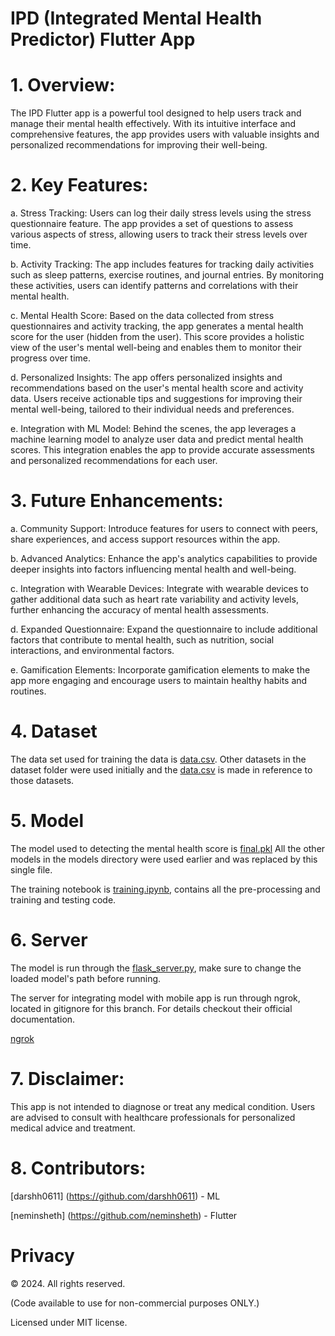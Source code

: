 # IPD (Integrated Mental Health Predictor) Flutter App

# 1. Overview:

The IPD Flutter app is a powerful tool designed to help users track and manage their mental health effectively. With its intuitive interface and comprehensive features, the app provides users with valuable insights and personalized recommendations for improving their well-being.

# 2. Key Features:

a. Stress Tracking: Users can log their daily stress levels using the stress questionnaire feature. The app provides a set of questions to assess various aspects of stress, allowing users to track their stress levels over time.

b. Activity Tracking: The app includes features for tracking daily activities such as sleep patterns, exercise routines, and journal entries. By monitoring these activities, users can identify patterns and correlations with their mental health.

c. Mental Health Score: Based on the data collected from stress questionnaires and activity tracking, the app generates a mental health score for the user (hidden from the user). This score provides a holistic view of the user's mental well-being and enables them to monitor their progress over time.

d. Personalized Insights: The app offers personalized insights and recommendations based on the user's mental health score and activity data. Users receive actionable tips and suggestions for improving their mental well-being, tailored to their individual needs and preferences.

e. Integration with ML Model: Behind the scenes, the app leverages a machine learning model to analyze user data and predict mental health scores. This integration enables the app to provide accurate assessments and personalized recommendations for each user.

# 3. Future Enhancements:

a. Community Support: Introduce features for users to connect with peers, share experiences, and access support resources within the app.

b. Advanced Analytics: Enhance the app's analytics capabilities to provide deeper insights into factors influencing mental health and well-being.

c. Integration with Wearable Devices: Integrate with wearable devices to gather additional data such as heart rate variability and activity levels, further enhancing the accuracy of mental health assessments.

d. Expanded Questionnaire: Expand the questionnaire to include additional factors that contribute to mental health, such as nutrition, social interactions, and environmental factors.

e. Gamification Elements: Incorporate gamification elements to make the app more engaging and encourage users to maintain healthy habits and routines.

# 4. Dataset

The data set used for training the data is [data.csv](ML\dataset\data.csv).
Other datasets in the dataset folder were used initially and the [data.csv](ML\dataset\data.csv) is made in reference to those datasets.

# 5. Model

The model used to detecting the mental health score is [final.pkl](ML\models\final.pkl)
All the other models in the models directory were used earlier and was replaced by this single file.

The training notebook is [training.ipynb](ML\training.ipynb), contains all the pre-processing and training and testing code.

# 6. Server

The model is run through the [flask_server.py](ML\flask_server.py), make sure to change the loaded model's path before running. 

The server for integrating model with mobile app is run through ngrok, located in gitignore for this branch.
For details checkout their official documentation.

 [ngrok](https://ngrok.com/docs)

# 7. Disclaimer:

This app is not intended to diagnose or treat any medical condition. Users are advised to consult with healthcare professionals for personalized medical advice and treatment.

# 8. Contributors:

[darshh0611] (https://github.com/darshh0611) - ML 

[neminsheth] (https://github.com/neminsheth) - Flutter


# Privacy 
© 2024. All rights reserved. 

(Code available to use for non-commercial purposes ONLY.)

Licensed under MIT license.


